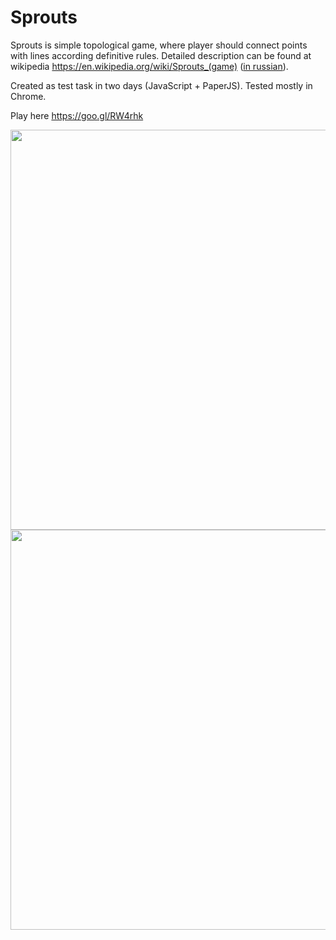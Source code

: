 # Sprouts

Sprouts is simple topological game, where player should connect points with lines according definitive rules. Detailed description can be found at wikipedia https://en.wikipedia.org/wiki/Sprouts_(game) (<a href="https://ru.wikipedia.org/wiki/%D0%A0%D0%B0%D1%81%D1%81%D0%B0%D0%B4%D0%B0_(%D0%B8%D0%B3%D1%80%D0%B0)">in russian</a>).

Created as test task in two days (JavaScript + PaperJS). Tested mostly in Chrome.

Play here https://goo.gl/RW4rhk

<p align="center">
  <img src="https://sergej-s.github.io/cdn/sprouts01.png" width="640">
  <img src="https://sergej-s.github.io/cdn/sprouts02.png" width="640">
</p>

